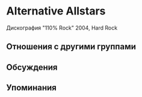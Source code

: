 # Alternative Allstars

Дискография
"110% Rock" 2004, Hard Rock

## Отношения с другими группами


## Обсуждения


## Упоминания

